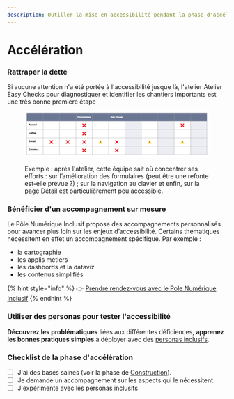 ```yaml
---
description: Outiller la mise en accessibilité pendant la phase d'accélération.
---
```


# Accélération

### Rattraper la dette

Si aucune attention n'a été portée à l'accessibilité jusque là, l'atelier Atelier Easy Checks pour diagnostiquer et identifier les chantiers importants est une très bonne première étape

<figure><img src="../../../../.gitbook/assets/image (4).png" alt=""><figcaption><p>Exemple : après l'atelier, cette équipe sait où concentrer ses efforts : sur l’amélioration des formulaires (peut être une refonte est-elle prévue ?) ; sur la navigation au clavier et enfin, sur la page Détail est particulièrement peu accessible.</p></figcaption></figure>

### Bénéficier d'un accompagnement sur mesure

Le Pôle Numérique Inclusif propose des accompagnements personnalisés pour avancer plus loin sur les enjeux d’accessibilité. Certains thématiques nécessitent en effet un accompagnement spécifique. Par exemple :&#x20;

* la cartographie
* les applis métiers
* les dashbords et la dataviz
* les contenus simplifiés

{% hint style="info" %}
👉 [Prendre rendez-vous avec le Pole Numérique Inclusif](https://docs.google.com/forms/d/e/1FAIpQLSfOV\_fV3skg27\_WKyepV0rhqiYjZ2WhyKYXtequjLG\_o\_YrYQ/viewform)
{% endhint %}

### Utiliser des personas pour tester l'accessibilité

**Découvrez les problématiques** liées aux différentes déficiences, **apprenez les bonnes pratiques simples** à déployer avec des [personas inclusifs](https://a11y-guidelines.orange.com/fr/persona/).

### Checklist de la phase d'accélération

* [ ] J'ai des bases saines (voir la phase de [Construction](construction.md)).
* [ ] Je demande un accompagnement sur les aspects qui le nécessitent.
* [ ] J'expérimente avec les personas inclusifs
